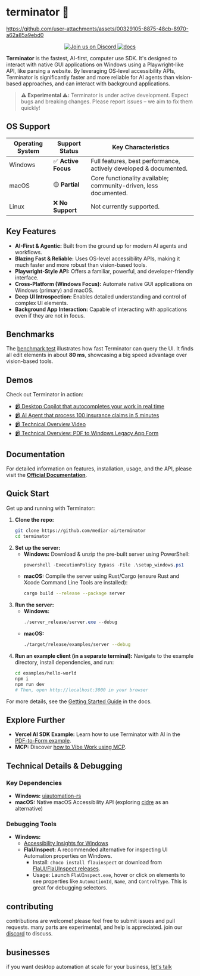 # terminator 🤖



https://github.com/user-attachments/assets/00329105-8875-48cb-8970-a62a85a9ebd0



<p style="text-align: center;">
    <a href="https://discord.gg/dU9EBuw7Uq">
        <img src="https://img.shields.io/discord/823813159592001537?color=5865F2&logo=discord&logoColor=white&style=flat-square" alt="Join us on Discord">
    </a>
    <a href="https://docs.screenpi.pe/terminator/introduction">
        <img src="https://img.shields.io/badge/read_the-docs-blue" alt="docs">
    </a>
</p>

**Terminator** is the fastest, AI-first, computer use SDK. It's designed to interact with native GUI applications on Windows using a Playwright-like API, like parsing a website. By leveraging OS-level accessibility APIs, Terminator is significantly faster and more reliable for AI agents than vision-based approaches, and can interact with background applications.

> **⚠️ Experimental ⚠️:** Terminator is under active development. Expect bugs and breaking changes. Please report issues – we aim to fix them quickly!

## OS Support

| Operating System | Support Status        | Key Characteristics                                                     |
|------------------|-----------------------|-------------------------------------------------------------------------|
| Windows          | ✅ **Active Focus**   | Full features, best performance, actively developed & documented.       |
| macOS            | 🟡 **Partial**        | Core functionality available; community-driven, less documented.        |
| Linux            | ❌ **No Support**     | Not currently supported.                                                |

## Key Features

*   **AI-First & Agentic:** Built from the ground up for modern AI agents and workflows.
*   **Blazing Fast & Reliable:** Uses OS-level accessibility APIs, making it much faster and more robust than vision-based tools.
*   **Playwright-Style API:** Offers a familiar, powerful, and developer-friendly interface.
*   **Cross-Platform (Windows Focus):** Automate native GUI applications on Windows (primary) and macOS.
*   **Deep UI Introspection:** Enables detailed understanding and control of complex UI elements.
*   **Background App Interaction:** Capable of interacting with applications even if they are not in focus.

## Benchmarks

The [benchmark test](./terminator/src/tests/e2e_tests.rs) illustrates how fast Terminator can query the UI. It finds all edit elements in about **80&nbsp;ms**, showcasing a big speed advantage over vision-based tools.

## Demos

Check out Terminator in action:

- [📹 Desktop Copilot that autocompletes your work in real time](https://www.youtube.com/watch?v=FGywvWJY7wc)
- [📹 AI Agent that process 100 insurance claims in 5 minutes](https://www.youtube.com/watch?v=6wMNNQFj_dw)
- [📹 Technical Overview Video](https://youtu.be/ycS9G_jpl04)
- [📹 Technical Overview: PDF to Windows Legacy App Form](https://www.youtube.com/watch?v=CMw3iexyCMI)

## Documentation

For detailed information on features, installation, usage, and the API, please visit the **[Official Documentation](https://docs.screenpi.pe/terminator/introduction)**.

## Quick Start

Get up and running with Terminator:

1.  **Clone the repo:**
    ```bash
    git clone https://github.com/mediar-ai/terminator
    cd terminator
    ```
2.  **Set up the server:**
    *   **Windows:** Download & unzip the pre-built server using PowerShell:
        ```powershell
        powershell -ExecutionPolicy Bypass -File .\setup_windows.ps1
        ```
    *   **macOS:** Compile the server using Rust/Cargo (ensure Rust and Xcode Command Line Tools are installed):
        ```bash
        cargo build --release --package server
        ```
3.  **Run the server:**
    *   **Windows:**
        ```powershell
        ./server_release/server.exe --debug
        ```
    *   **macOS:**
        ```bash
        ./target/release/examples/server --debug
        ```
4.  **Run an example client (in a separate terminal):**
    Navigate to the example directory, install dependencies, and run:
    ```bash
    cd examples/hello-world
    npm i
    npm run dev
    # Then, open http://localhost:3000 in your browser
    ```

For more details, see the [Getting Started Guide](https://docs.screenpi.pe/terminator/getting-started) in the docs.

## Explore Further

-   **Vercel AI SDK Example:** Learn how to use Terminator with AI in the [PDF-to-Form example](https://github.com/mediar-ai/terminator/tree/main/examples/pdf-to-form).
-   **MCP:** Discover [how to Vibe Work using MCP](https://github.com/mediar-ai/terminator/tree/main/mcp).

## Technical Details & Debugging

### Key Dependencies
*   **Windows:** [uiautomation-rs](https://github.com/leexgone/uiautomation-rs)
*   **macOS:** Native macOS Accessibility API (exploring [cidre](https://github.com/yury/cidre) as an alternative)

### Debugging Tools
*   **Windows:**
    *   [Accessibility Insights for Windows](https://accessibilityinsights.io/downloads/)
    *   **FlaUInspect:** A recommended alternative for inspecting UI Automation properties on Windows.
        *   Install: `choco install flauinspect` or download from [FlaUI/FlaUInspect releases](https://github.com/FlaUI/FlaUInspect/releases).
        *   Usage: Launch `FlaUInspect.exe`, hover or click on elements to see properties like `AutomationId`, `Name`, and `ControlType`. This is great for debugging selectors.

## contributing

contributions are welcome! please feel free to submit issues and pull requests. many parts are experimental, and help is appreciated. join our [discord](https://discord.gg/dU9EBuw7Uq) to discuss.

## businesses 

if you want desktop automation at scale for your business, [let's talk](https://mediar.ai)

